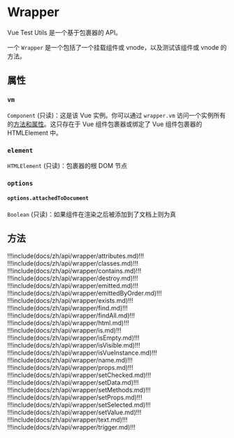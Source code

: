# Wrapper

Vue Test Utils 是一个基于包裹器的 API。

一个 `Wrapper` 是一个包括了一个挂载组件或 vnode，以及测试该组件或 vnode 的方法。

## 属性

### `vm`

`Component` (只读)：这是该 Vue 实例。你可以通过 `wrapper.vm` 访问一个实例所有的[方法和属性](https://cn.vuejs.org/v2/api/#实例属性)。这只存在于 Vue 组件包裹器或绑定了 Vue 组件包裹器的 HTMLElement 中。

### `element`

`HTMLElement` (只读)：包裹器的根 DOM 节点

### `options`

#### `options.attachedToDocument`

`Boolean` (只读)：如果组件在渲染之后被添加到了文档上则为真

## 方法

!!!include(docs/zh/api/wrapper/attributes.md)!!!
!!!include(docs/zh/api/wrapper/classes.md)!!!
!!!include(docs/zh/api/wrapper/contains.md)!!!
!!!include(docs/zh/api/wrapper/destroy.md)!!!
!!!include(docs/zh/api/wrapper/emitted.md)!!!
!!!include(docs/zh/api/wrapper/emittedByOrder.md)!!!
!!!include(docs/zh/api/wrapper/exists.md)!!!
!!!include(docs/zh/api/wrapper/find.md)!!!
!!!include(docs/zh/api/wrapper/findAll.md)!!!
!!!include(docs/zh/api/wrapper/html.md)!!!
!!!include(docs/zh/api/wrapper/is.md)!!!
!!!include(docs/zh/api/wrapper/isEmpty.md)!!!
!!!include(docs/zh/api/wrapper/isVisible.md)!!!
!!!include(docs/zh/api/wrapper/isVueInstance.md)!!!
!!!include(docs/zh/api/wrapper/name.md)!!!
!!!include(docs/zh/api/wrapper/props.md)!!!
!!!include(docs/zh/api/wrapper/setChecked.md)!!!
!!!include(docs/zh/api/wrapper/setData.md)!!!
!!!include(docs/zh/api/wrapper/setMethods.md)!!!
!!!include(docs/zh/api/wrapper/setProps.md)!!!
!!!include(docs/zh/api/wrapper/setSelected.md)!!!
!!!include(docs/zh/api/wrapper/setValue.md)!!!
!!!include(docs/zh/api/wrapper/text.md)!!!
!!!include(docs/zh/api/wrapper/trigger.md)!!!
